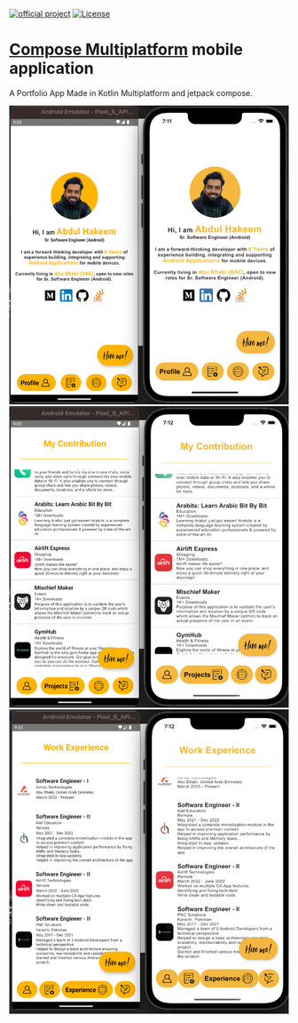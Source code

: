 [![official project](http://jb.gg/badges/official.svg)](https://confluence.jetbrains.com/display/ALL/JetBrains+on+GitHub)
[![License](https://img.shields.io/badge/License-Apache_2.0-blue.svg)](https://opensource.org/licenses/Apache-2.0)
# [Compose Multiplatform](https://github.com/JetBrains/compose-multiplatform) mobile application

A Portfolio App Made in Kotlin Multiplatform and jetpack compose.

![](readme_images/1.png)
![](readme_images/2.png)
![](readme_images/3.png)

